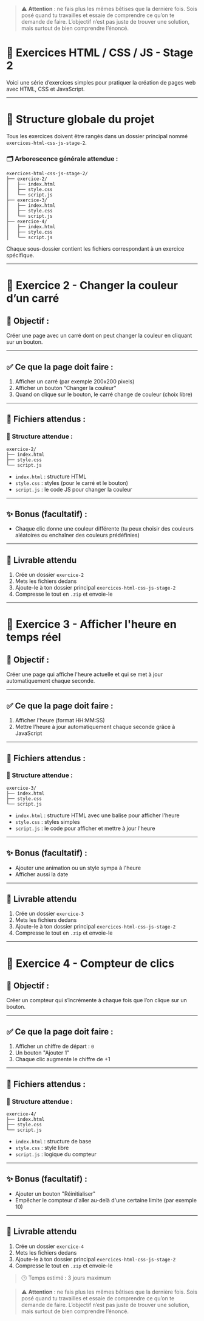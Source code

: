 > ⚠️ **Attention** : ne fais plus les mêmes bêtises que la dernière fois. Sois posé quand tu travailles et essaie de comprendre ce qu’on te demande de faire. L’objectif n’est pas juste de trouver une solution, mais surtout de bien comprendre l’énoncé.

# 📘 Exercices HTML / CSS / JS - **Stage 2**

Voici une série d’exercices simples pour pratiquer la création de pages web avec HTML, CSS et JavaScript.

---

# 📁 Structure globale du projet

Tous les exercices doivent être rangés dans un dossier principal nommé `exercices-html-css-js-stage-2`.

### 🗂️ Arborescence générale attendue :

```
exercices-html-css-js-stage-2/
├── exercice-2/
│   ├── index.html
│   ├── style.css
│   └── script.js
├── exercice-3/
│   ├── index.html
│   ├── style.css
│   └── script.js
├── exercice-4/
│   ├── index.html
│   ├── style.css
│   └── script.js
```

Chaque sous-dossier contient les fichiers correspondant à un exercice spécifique.

---

# 🧊 Exercice 2 - Changer la couleur d’un carré

## 🎯 Objectif :

Créer une page avec un carré dont on peut changer la couleur en cliquant sur un bouton.

---

## ✅ Ce que la page doit faire :

1. Afficher un carré (par exemple 200x200 pixels)
2. Afficher un bouton "Changer la couleur"
3. Quand on clique sur le bouton, le carré change de couleur (choix libre)

---

## 📂 Fichiers attendus :

### 📁 Structure attendue :

```
exercice-2/
├── index.html
├── style.css
└── script.js
```

* `index.html` : structure HTML
* `style.css` : styles (pour le carré et le bouton)
* `script.js` : le code JS pour changer la couleur

---

## ✨ Bonus (facultatif) :

* Chaque clic donne une couleur différente (tu peux choisir des couleurs aléatoires ou enchaîner des couleurs prédéfinies)

---

## 🚀 Livrable attendu

1. Crée un dossier `exercice-2`
2. Mets les fichiers dedans
3. Ajoute-le à ton dossier principal `exercices-html-css-js-stage-2`
4. Compresse le tout en `.zip` et envoie-le

---

# 📘 Exercice 3 - Afficher l'heure en temps réel

## 🎯 Objectif :

Créer une page qui affiche l'heure actuelle et qui se met à jour automatiquement chaque seconde.

---

## ✅ Ce que la page doit faire :

1. Afficher l'heure (format HH\:MM\:SS)
2. Mettre l'heure à jour automatiquement chaque seconde grâce à JavaScript

---

## 📂 Fichiers attendus :

### 📁 Structure attendue :

```
exercice-3/
├── index.html
├── style.css
└── script.js
```

* `index.html` : structure HTML avec une balise pour afficher l'heure
* `style.css` : styles simples
* `script.js` : le code pour afficher et mettre à jour l'heure

---

## ✨ Bonus (facultatif) :

* Ajouter une animation ou un style sympa à l'heure
* Afficher aussi la date

---

## 🚀 Livrable attendu

1. Crée un dossier `exercice-3`
2. Mets les fichiers dedans
3. Ajoute-le à ton dossier principal `exercices-html-css-js-stage-2`
4. Compresse le tout en `.zip` et envoie-le

---

# 🎯 Exercice 4 - Compteur de clics

## 🎯 Objectif :

Créer un compteur qui s’incrémente à chaque fois que l’on clique sur un bouton.

---

## ✅ Ce que la page doit faire :

1. Afficher un chiffre de départ : `0`
2. Un bouton "Ajouter 1"
3. Chaque clic augmente le chiffre de +1

---

## 📂 Fichiers attendus :

### 📁 Structure attendue :

```
exercice-4/
├── index.html
├── style.css
└── script.js
```

* `index.html` : structure de base
* `style.css` : style libre
* `script.js` : logique du compteur

---

## ✨ Bonus (facultatif) :

* Ajouter un bouton "Réinitialiser"
* Empêcher le compteur d'aller au-delà d'une certaine limite (par exemple 10)

---

## 🚀 Livrable attendu

1. Crée un dossier `exercice-4`
2. Mets les fichiers dedans
3. Ajoute-le à ton dossier principal `exercices-html-css-js-stage-2`
4. Compresse le tout en `.zip` et envoie-le

>🕒 Temps estimé : 3 jours maximum

> ⚠️ **Attention** : ne fais plus les mêmes bêtises que la dernière fois. Sois posé quand tu travailles et essaie de comprendre ce qu’on te demande de faire. L’objectif n’est pas juste de trouver une solution, mais surtout de bien comprendre l’énoncé.
